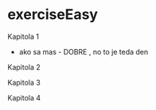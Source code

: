 # exerciseEasy

Kapitola 1
- ako sa mas - DOBRE , no to je teda den


Kapitola 2


Kapitola 3


Kapitola 4
